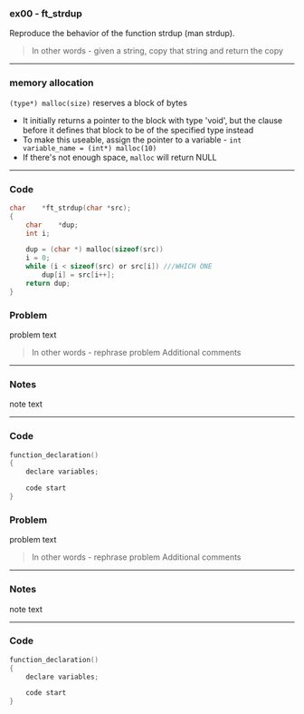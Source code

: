 ### ex00 - ft_strdup
Reproduce the behavior of the function strdup (man strdup).
> In other words - given a string, copy that string and return the copy
___
### memory allocation
`(type*) malloc(size)` reserves a block of bytes
- It initially returns a pointer to the block with type 'void', but the clause before it defines that block to be of the specified type instead
- To make this useable, assign the pointer to a variable - `int variable_name = (int*) malloc(10)`
- If there's not enough space, `malloc` will return NULL
___
### Code
```C
char	*ft_strdup(char *src);
{
	char	*dup;
	int	i;

	dup = (char *) malloc(sizeof(src))
	i = 0;
	while (i < sizeof(src) or src[i]) ///WHICH ONE
		dup[i] = src[i++];
	return dup;
}
```
### Problem
problem text
> In other words - rephrase problem
> Additional comments
___
### Notes
note text
___
### Code
```C
function_declaration()
{
	declare variables;

	code start
}
```
### Problem
problem text
> In other words - rephrase problem
> Additional comments
___
### Notes
note text
___
### Code
```C
function_declaration()
{
	declare variables;

	code start
}
```
